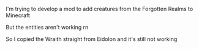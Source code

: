I'm trying to develop a mod to add creatures from the Forgotten Realms to Minecraft

But the entities aren't working rn

So I copied the Wraith straight from Eidolon and it's still not working
